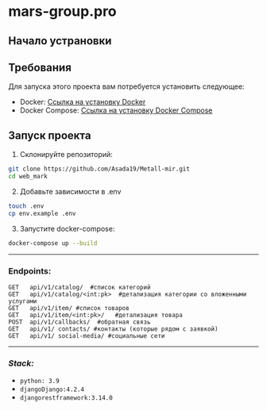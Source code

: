 # mars-group.pro



## Начало устрановки

## Требования

Для запуска этого проекта вам потребуется установить следующее:
- Docker: [Ссылка на установку Docker](https://docs.docker.com/get-docker/)
- Docker Compose: [Ссылка на установку Docker Compose](https://docs.docker.com/compose/install/)

## Запуск проекта

1. Склонируйте репозиторий:

```bash
git clone https://github.com/Asada19/Metall-mir.git
cd web_mark 
```

2. Добавьте зависимости в .env

```bash
touch .env
cp env.example .env
```


3. Запустите docker-compose:

```bash
docker-compose up --build
```
___

### Endpoints:
```djangourlpath
GET   api/v1/catalog/  #cписок категорий 
GET   api/v1/catalog/<int:pk>  #детализация категории со вложенными услугами 
GET   api/v1/item/ #список товаров 
GET   api/v1/item/<int:pk>/   #детализация товара 
POST  api/v1/callbacks/  #обратная связь
GET   api/v1/ contacts/ #контакты (которые рядом с заявкой)
GET   api/v1/ social-media/ #социальные сети
```

___
### *Stack:*
- `python: 3.9`
- `djangoDjango:4.2.4`
- `djangorestframework:3.14.0`